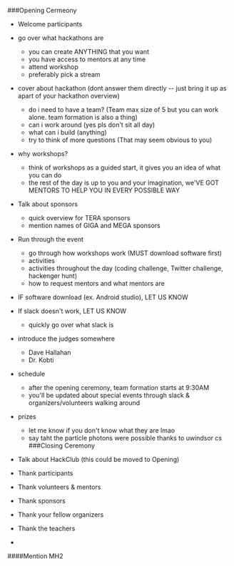 ###Opening Cermeony
- Welcome participants
- go over what hackathons are
  - you can create ANYTHING that you want
  - you have access to mentors at any time
  - attend workshop  
  - preferably pick a stream
- cover about hackathon (dont answer them directly -- just bring it up as apart of your hackathon overview)
  - do i need to have a team? (Team max size of 5 but you can work alone. team formation is also a thing)
  - can i work around (yes pls don't sit all day)
  - what can i build (anything)
  - try to think of more questions (That may seem obvious to you)
- why workshops?
  - think of workshops as a guided start, it gives you an idea of what you can do
  - the rest of the day is up to you and your imagination, we'VE GOT MENTORS TO HELP YOU IN EVERY POSSIBLE WAY
  
- Talk about sponsors
  - quick overview for TERA sponsors
  - mention names of GIGA and MEGA sponsors
- Run through the event
  - go through how workshops work (MUST download software first)
  - activities
  - activities throughout the day (coding challenge, Twitter challenge, hackenger hunt)
  - how to request mentors and what mentors are
- IF software download (ex. Android studio), LET US KNOW
- If slack doesn't work, LET US KNOW
  - quickly go over what slack is
- introduce the judges somewhere
  - Dave Hallahan
  - Dr. Kobti
- schedule
  - after the opening ceremony, team formation starts at 9:30AM
  - you'll be updated about special events through slack & organizers/volunteers walking around
- prizes
  - let me know if you don't know what they are lmao
  - say taht the particle photons were possible thanks to uwindsor cs
###Closing Ceremony
- Talk about HackClub (this could be moved to Opening)
- Thank participants
- Thank volunteers & mentors
- Thank sponsors
- Thank your fellow organizers
- Thank the teachers
- 

####Mention MH2




